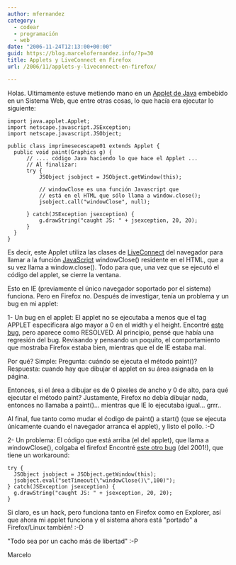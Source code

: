 ```yaml
---
author: mfernandez
category:
  - codear
  - programación
  - web
date: "2006-11-24T12:13:00+00:00"
guid: https://blog.marcelofernandez.info/?p=30
title: Applets y LiveConnect en Firefox
url: /2006/11/applets-y-liveconnect-en-firefox/

---
```

Holas. Ultimamente estuve metiendo mano en un [Applet de Java](http://en.wikipedia.org/wiki/Java_applet) embebido en un Sistema Web, que entre otras cosas, lo que hacía era ejecutar lo siguiente:

```
import java.applet.Applet;
import netscape.javascript.JSException;
import netscape.javascript.JSObject;

public class imprimesecescape01 extends Applet {
  public void paint(Graphics g) {
      // .... código Java haciendo lo que hace el Applet ...
      // Al finalizar:
      try {
          JSObject jsobject = JSObject.getWindow(this);

          // windowClose es una función Javascript que
          // está en el HTML que sólo llama a window.close();
          jsobject.call("windowClose", null);

      } catch(JSException jsexception) {
          g.drawString("caught JS: " + jsexception, 20, 20);
      }
  }
}
```

Es decir, este Applet utiliza las clases de [LiveConnect](http://en.wikipedia.org/wiki/LiveConnect) del navegador para llamar a la función [JavaScript](http://en.wikipedia.org/wiki/Javascript) windowClose() residente en el HTML, que a su vez llama a window.close(). Todo para que, una vez que se ejecutó el código del applet, se cierre la ventana.

Esto en IE (previamente el único navegador soportado por el sistema) funciona. Pero en Firefox no. Después de investigar, tenía un problema y un bug en mi applet:

1- Un bug en el applet: El applet no se ejecutaba a menos que el tag APPLET especificara algo mayor a 0 en el width y el height. Encontré [este bug](https://bugzilla.mozilla.org/show_bug.cgi?id=240314), pero aparece como RESOLVED. Al principio, pensé que había una regresión del bug. Revisando y pensando un poquito, el comportamiento que mostraba Firefox estaba bien, mientras que el de IE estaba mal.

Por qué? Simple:
Pregunta: cuándo se ejecuta el método paint()?
Respuesta: cuando hay que dibujar el applet en su área asignada en la página.

Entonces, si el área a dibujar es de 0 pixeles de ancho y 0 de alto, para qué ejecutar el método paint? Justamente, Firefox no debía dibujar nada, entonces no llamaba a paint()... mientras que IE lo ejecutaba igual... grrr..

Al final, fue tanto como mudar el ćodigo de paint() a start() (que se ejecuta únicamente cuando el navegador arranca el applet), y listo el pollo. :-D

2- Un problema: El código que está arriba (el del applet), que llama a windowClose(), colgaba el firefox! Encontré [este otro bug](https://bugzilla.mozilla.org/show_bug.cgi?query_format=specific&order=relevance+desc&bug_status=__open__&id=74482) (del 2001!), que tiene un workaround:

```
try {
  JSObject jsobject = JSObject.getWindow(this);
  jsobject.eval("setTimeout(\"windowClose()\",100)");
} catch(JSException jsexception) {
  g.drawString("caught JS: " + jsexception, 20, 20);
}
```

Si claro, es un hack, pero funciona tanto en Firefox como en Explorer, así que ahora mi applet funciona y el sistema ahora está "portado" a Firefox/Linux también! :-D

"Todo sea por un cacho más de libertad" :-P

Marcelo
